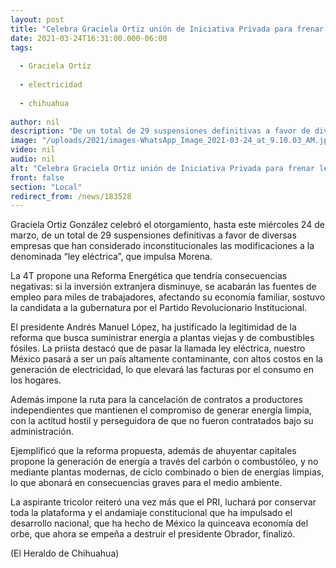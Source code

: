 ```yaml
---
layout: post
title: "Celebra Graciela Ortiz unión de Iniciativa Privada para frenar ley eléctrica"
date: 2021-03-24T16:31:00.000-06:00
tags:
  
  - Graciela Ortíz
  
  - electricidad
  
  - chihuahua
  
author: nil
description: "De un total de 29 suspensiones definitivas a favor de diversas empresas que han considerado inconstitucionales las modificaciones"
image: "/uploads/2021/images-WhatsApp_Image_2021-03-24_at_9.10.03_AM.jpeg"
video: nil
audio: nil
alt: "Celebra Graciela Ortiz unión de Iniciativa Privada para frenar ley eléctrica"
front: false
section: "Local"
redirect_from: /news/183528
---
```


Graciela Ortiz González celebró el otorgamiento, hasta este miércoles 24 de marzo, de un total de 29 suspensiones definitivas a favor de diversas empresas que han considerado inconstitucionales las modificaciones a la denominada “ley eléctrica”, que impulsa Morena.

La 4T propone una Reforma Energética que tendría consecuencias negativas: si la inversión extranjera disminuye, se acabarán las fuentes de empleo para miles de trabajadores, afectando su economía familiar, sostuvo la candidata a la gubernatura por el Partido Revolucionario Institucional.

El presidente Andrés Manuel López, ha justificado la legitimidad de la reforma que busca suministrar energía a plantas viejas y de combustibles fósiles. La priista destacó que de pasar la llamada ley eléctrica, nuestro México pasará a ser un país altamente contaminante, con altos costos en la generación de electricidad, lo que elevará las facturas por el consumo en los hogares.

Además impone la ruta para la cancelación de contratos a productores independientes que mantienen el compromiso de generar energía limpia, con la actitud hostil y perseguidora de que no fueron contratados bajo su administración.

Ejemplificó que la reforma propuesta, además de ahuyentar capitales propone la generación de energía a través del carbón o combustóleo, y no mediante plantas modernas, de ciclo combinado o bien de energías limpias, lo que abonará en consecuencias graves para el medio ambiente.

La aspirante tricolor reiteró una vez más que el PRI, luchará por conservar toda la plataforma y el andamiaje constitucional que ha impulsado el desarrollo nacional, que ha hecho de México la quinceava economía del orbe, que ahora se empeña a destruir el presidente Obrador, finalizó.

(El Heraldo de Chihuahua)